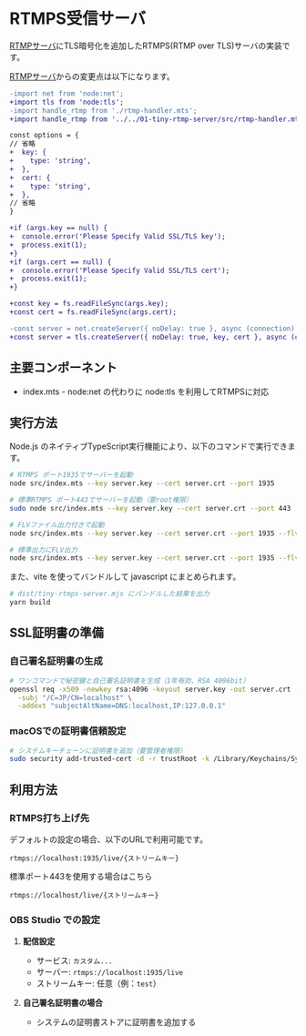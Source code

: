 # RTMPS受信サーバ

[RTMPサーバ](../01-tiny-rtmp-server/)にTLS暗号化を追加したRTMPS(RTMP over TLS)サーバの実装です。

[RTMPサーバ](../01-tiny-rtmp-server/)からの変更点は以下になります。
```diff
-import net from 'node:net';
+import tls from 'node:tls';
-import handle_rtmp from './rtmp-handler.mts';
+import handle_rtmp from '../../01-tiny-rtmp-server/src/rtmp-handler.mts';

const options = {
// 省略
+  key: {
+    type: 'string',
+  },
+  cert: {
+    type: 'string',
+  },
// 省略
}

+if (args.key == null) {
+  console.error('Please Specify Valid SSL/TLS key');
+  process.exit(1);
+}
+if (args.cert == null) {
+  console.error('Please Specify Valid SSL/TLS cert');
+  process.exit(1);
+}

+const key = fs.readFileSync(args.key);
+const cert = fs.readFileSync(args.cert);

-const server = net.createServer({ noDelay: true }, async (connection) => {
+const server = tls.createServer({ noDelay: true, key, cert }, async (connection) => {
```

## 主要コンポーネント

- index.mts - node:net の代わりに node:tls を利用してRTMPSに対応

## 実行方法

Node.js のネイティブTypeScript実行機能により、以下のコマンドで実行できます。

```bash
# RTMPS ポート1935でサーバーを起動
node src/index.mts --key server.key --cert server.crt --port 1935

# 標準RTMPS ポート443でサーバーを起動（要root権限）
sudo node src/index.mts --key server.key --cert server.crt --port 443

# FLVファイル出力付きで起動
node src/index.mts --key server.key --cert server.crt --port 1935 --flv output.flv

# 標準出力にFLV出力
node src/index.mts --key server.key --cert server.crt --port 1935 --flv -
```

また、vite を使ってバンドルして javascript にまとめられます。

```bash
# dist/tiny-rtmps-server.mjs にバンドルした結果を出力
yarn build
```

## SSL証明書の準備

### 自己署名証明書の生成

```bash
# ワンコマンドで秘密鍵と自己署名証明書を生成（1年有効、RSA 4096bit）
openssl req -x509 -newkey rsa:4096 -keyout server.key -out server.crt -days 365 -nodes \
  -subj "/C=JP/CN=localhost" \
  -addext "subjectAltName=DNS:localhost,IP:127.0.0.1"
```

### macOSでの証明書信頼設定

```bash
# システムキーチェーンに証明書を追加（要管理者権限）
sudo security add-trusted-cert -d -r trustRoot -k /Library/Keychains/System.keychain server.crt
```

## 利用方法

### RTMPS打ち上げ先

デフォルトの設定の場合、以下のURLで利用可能です。

```
rtmps://localhost:1935/live/{ストリームキー}
```

標準ポート443を使用する場合はこちら
```
rtmps://localhost/live/{ストリームキー}
```

### OBS Studio での設定

1. **配信設定**
   - サービス: `カスタム...`
   - サーバー: `rtmps://localhost:1935/live`
   - ストリームキー: 任意（例：`test`）

2. **自己署名証明書の場合**
   - システムの証明書ストアに証明書を追加する

